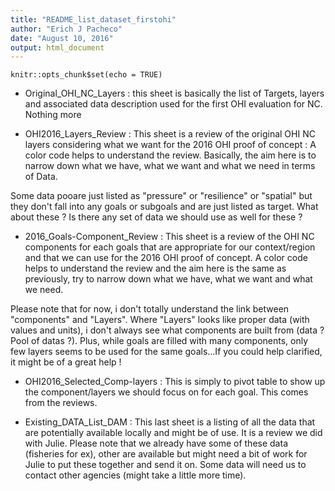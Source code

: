 ```yaml
---
title: "README_list_dataset_firstohi"
author: "Erich J Pacheco"
date: "August 10, 2016"
output: html_document
---
```


```{r setup, include=FALSE}
knitr::opts_chunk$set(echo = TRUE)
```

- Original_OHI_NC_Layers : this sheet is basically the list of Targets, layers and associated data description used for the first OHI evaluation for NC. Nothing more

- OHI2016_Layers_Review : This sheet is a review of the original OHI NC layers considering what we want for the 2016 OHI proof of concept : A color code helps to understand the review. Basically, the aim here is to narrow down what we have, what we want and what we need in terms of Data.

Some data pooare just listed as "pressure" or "resilience" or "spatial" but they don't fall into any goals or subgoals  and are just listed as target. What about these ? Is there any set of data we should use as well for these ?

- 2016_Goals-Component_Review : This sheet is a review of the OHI NC components for each goals that are appropriate for our context/region and that we can use for the 2016 OHI proof of concept. A color code helps to understand the review and the aim here is the same as previously, try to narrow down what we have, what we want and what we need. 

Please note that for now, i don't totally understand the link between "components" and "Layers". Where "Layers" looks like proper data (with values and units), i don't always see what components are built from (data ? Pool of datas ?). Plus, while goals are filled with many components, only few layers seems to be used for the same goals...If you could help clarified, it might be of a great help ! 

- OHI2016_Selected_Comp-layers : This is simply to pivot table to show up the component/layers we should focus on for each goal. This comes from the reviews. 

- Existing_DATA_List_DAM : This last sheet is a listing of all the data that are potentially available locally and might be of use. It is a review we did with Julie. Please note that we already have some of these data (fisheries for ex), other are available but might need a bit of work for Julie to put these together and send it on. Some data will need us to contact other agencies (might take a little more time). 

